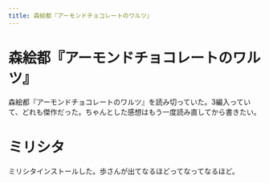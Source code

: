 ```yaml
---
title: 森絵都『アーモンドチョコレートのワルツ』
---
```


# 森絵都『アーモンドチョコレートのワルツ』

森絵都『アーモンドチョコレートのワルツ』を読み切っていた。3編入っていて、どれも傑作だった。ちゃんとした感想はもう一度読み直してから書きたい。

# ミリシタ

ミリシタインストールした。歩さんが出てなるほどってなってなるほど。